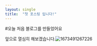 ```yaml
---
layout: single
title:  "첫 포스팅 입니다!"
---
```

#오늘 처음 블로그를 만들었어요

앞으로 열심히 해보겠습니다.![1673491267226](dummycrow.github.io/_posts/image/2023-01-10-first/1673490735506.png)
